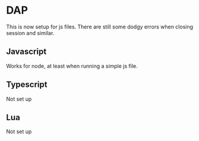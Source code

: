 # DAP
This is now setup for js files. There are still some dodgy errors when closing session and similar.

## Javascript
Works for node, at least when running a simple js file.

## Typescript
Not set up 

## Lua
Not set up
